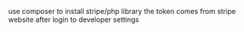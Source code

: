 use composer to install stripe/php library
the token comes from stripe website after login to developer settings
